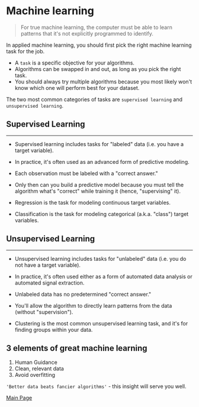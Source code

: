 # Machine learning

> For true machine learning, the computer must be able to learn patterns that it's not explicitly programmed to identify.

In applied machine learning, you should first pick the right machine learning task for the job.

- A `task` is a specific objective for your algorithms.
- Algorithms can be swapped in and out, as long as you pick the right task.
- You should always try multiple algorithms because you most likely won't know which one will perform best for your dataset.

The two most common categories of tasks are `supervised learning` and `unsupervised learning`.

## Supervised Learning

-------

- Supervised learning includes tasks for "labeled" data (i.e. you have a target variable).

- In practice, it's often used as an advanced form of predictive modeling.
- Each observation must be labeled with a "correct answer."
- Only then can you build a predictive model because you must tell the algorithm what's "correct" while training it (hence, "supervising" it).
- Regression is the task for modeling continuous target variables.
- Classification is the task for modeling categorical (a.k.a. "class") target variables.

## Unsupervised Learning

-------

- Unsupervised learning includes tasks for "unlabeled" data (i.e. you do not have a target variable).

- In practice, it's often used either as a form of automated data analysis or automated signal extraction.
- Unlabeled data has no predetermined "correct answer."
- You'll allow the algorithm to directly learn patterns from the data (without "supervision").
- Clustering is the most common unsupervised learning task, and it's for finding groups within your data.


## 3 elements of great machine learning

1. Human Guidance
2. Clean, relevant data
3. Avoid overfitting


`'Better data beats fancier algorithms'` - this insight will serve you well.

[Main Page](https://will-ing.github.io/reading-notes)